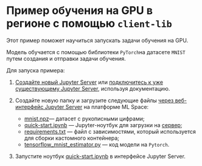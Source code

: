 # Пример обучения на GPU в регионе с помощью `client-lib` 

Этот пример поможет научиться запускать задачи обучения на GPU.

Модель обучается с помощью библиотеки `PyTorch`на датасете `MNIST` путем создания и отправки задачи обучения.

Для запуска примера:

1. [Создайте новый Jupyter Server](https://cloud.ru/ru/docs/aicloud/mlspace/concepts/guides/guides__jupyter/environments__environments__jupyter-server__create-new-jupyter-server.html) или [подключитесь к уже существующему Jupyter Server](https://cloud.ru/ru/docs/aicloud/mlspace/concepts/guides/guides__jupyter/environments__environments__jupyter-server__connect-to-exist.html), используя документацию.

2. Создайте новую папку и загрузите следующие файлы [через веб-интерфейс Jupyter Server](https://mlspace.aicloud.sbercloud.ru/mlspace/jupyter-server) на платформе ML Space:

   * [mnist.npz](mnist.npz)— датасет с рукописными цифрами;
   * [quick-start.ipynb](quick-start.ipynb) — Jupyter-ноутбук для загрузки на [сервер](https://console.cloud.ru/projects/);
   * [requirements.txt](requirements.txt) — файл с зависимостями, который используется для сборки кастомного контейнера;
   * [tensorflow_mnist_estimator.py](tensorflow_mnist_estimator.py) — код модели на `Pytorch`.

3. Запустите ноутбук [quick-start.ipynb](quick-start.ipynb) в интерфейсе Jupyter Server.
